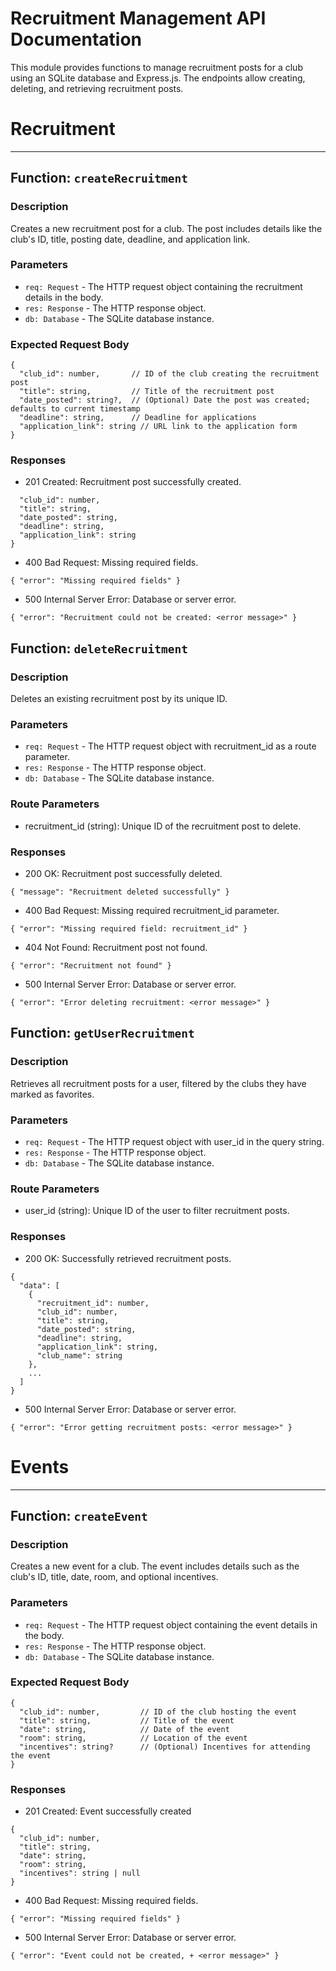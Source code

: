 # Recruitment Management API Documentation

This module provides functions to manage recruitment posts for a club using an SQLite database and Express.js. The endpoints allow creating, deleting, and retrieving recruitment posts.

# Recruitment
---

## Function: `createRecruitment`

### Description
Creates a new recruitment post for a club. The post includes details like the club's ID, title, posting date, deadline, and application link.

### Parameters
- `req: Request` - The HTTP request object containing the recruitment details in the body.
- `res: Response` - The HTTP response object.
- `db: Database` - The SQLite database instance.

### Expected Request Body
```
{
  "club_id": number,       // ID of the club creating the recruitment post
  "title": string,         // Title of the recruitment post
  "date_posted": string?,  // (Optional) Date the post was created; defaults to current timestamp
  "deadline": string,      // Deadline for applications
  "application_link": string // URL link to the application form
}
```

### Responses
-  201 Created: Recruitment post successfully created.
```{
  "club_id": number,
  "title": string,
  "date_posted": string,
  "deadline": string,
  "application_link": string
}
```
-  400 Bad Request: Missing required fields.
```
{ "error": "Missing required fields" }
```
- 500 Internal Server Error: Database or server error.
```
{ "error": "Recruitment could not be created: <error message>" }
```


## Function: `deleteRecruitment`

### Description
Deletes an existing recruitment post by its unique ID.

### Parameters
- `req: Request` - The HTTP request object with recruitment_id as a route parameter.
- `res: Response` - The HTTP response object.
- `db: Database` - The SQLite database instance.

### Route Parameters
- recruitment_id (string): Unique ID of the recruitment post to delete.

### Responses
-  200 OK: Recruitment post successfully deleted.
```
{ "message": "Recruitment deleted successfully" }
```
-  400 Bad Request: Missing required recruitment_id parameter.
```
{ "error": "Missing required field: recruitment_id" }
```
- 404 Not Found: Recruitment post not found.
```
{ "error": "Recruitment not found" }
```
- 500 Internal Server Error: Database or server error.
```
{ "error": "Error deleting recruitment: <error message>" }
```

## Function: `getUserRecruitment`

### Description
Retrieves all recruitment posts for a user, filtered by the clubs they have marked as favorites.

### Parameters
- `req: Request` - The HTTP request object with user_id in the query string.
- `res: Response` - The HTTP response object.
- `db: Database` - The SQLite database instance.

### Route Parameters
- user_id (string): Unique ID of the user to filter recruitment posts.

### Responses
-  200 OK: Successfully retrieved recruitment posts.
```
{
  "data": [
    {
      "recruitment_id": number,
      "club_id": number,
      "title": string,
      "date_posted": string,
      "deadline": string,
      "application_link": string,
      "club_name": string
    },
    ...
  ]
}
```
-  500 Internal Server Error: Database or server error.
```
{ "error": "Error getting recruitment posts: <error message>" }
```

# Events
---

## Function: `createEvent`

### Description
Creates a new event for a club. The event includes details such as the club's ID, title, date, room, and optional incentives.

### Parameters
- `req: Request` - The HTTP request object containing the event details in the body.
- `res: Response` - The HTTP response object.
- `db: Database` - The SQLite database instance.

### Expected Request Body
```
{
  "club_id": number,         // ID of the club hosting the event
  "title": string,           // Title of the event
  "date": string,            // Date of the event
  "room": string,            // Location of the event
  "incentives": string?      // (Optional) Incentives for attending the event
}
```

### Responses
-  201 Created: Event successfully created
```
{
  "club_id": number,
  "title": string,
  "date": string,
  "room": string,
  "incentives": string | null
}
```
- 400 Bad Request: Missing required fields.
```
{ "error": "Missing required fields" }
```
- 500 Internal Server Error: Database or server error.
```
{ "error": "Event could not be created, + <error message>" }
```

